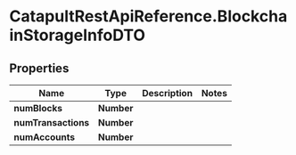 # CatapultRestApiReference.BlockchainStorageInfoDTO

## Properties
Name | Type | Description | Notes
------------ | ------------- | ------------- | -------------
**numBlocks** | **Number** |  | 
**numTransactions** | **Number** |  | 
**numAccounts** | **Number** |  | 


